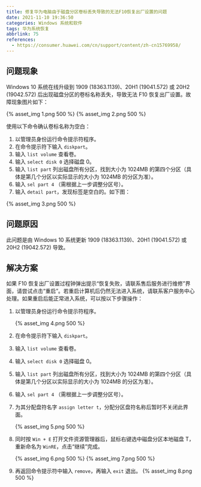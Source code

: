 ```yaml
---
title: 修复华为电脑由于磁盘分区卷标丢失导致的无法F10恢复出厂设置的问题
date: 2021-11-10 19:36:50
categories: Windows 系统和软件
tags: 华为系统恢复
abbrlink: 75
references:
  - https://consumer.huawei.com/cn/support/content/zh-cn15769958/
---
```

## 问题现象

Windows 10 系统在线升级到 1909 (18363.1139)、20H1 (19041.572) 或 20H2 (19042.572) 后出现磁盘分区的卷标名称丢失，导致无法 F10 恢复出厂设置。故障现象图片如下：

{% asset_img 1.png 500 %}
{% asset_img 2.png 500 %}

<!-- more -->

使用以下命令确认卷标名称为空白：

1. 以管理员身份运行命令提示符程序。
2. 在命令提示符下输入 `diskpart`。
3. 输入 `list volume` 查看卷。
4. 输入 `select disk 0` 选择磁盘 0。
5. 输入 `list part` 列出磁盘所有分区，找到大小为 1024MB 的第四个分区（具体是第几个分区以实际显示的大小为 1024MB 的分区为准）。
6. 输入 `sel part 4` （需根据上一步调整分区号）。
7. 输入 `detail part`，发现标签是空白的。如下图：

{% asset_img 3.png 500 %}

## 问题原因

此问题是由 Windows 10 系统更新 1909 (18363.1139)、20H1 (19041.572) 或 20H2 (19042.572) 导致。

## 解决方案

如果 F10 恢复出厂设置过程钟弹出提示“恢复失败，请联系售后服务进行维修”界面，请尝试点击“重启”。若重启计算机后仍然无法进入系统，请联系客户服务中心处理。如果重启后能正常进入系统，可以按以下步骤操作：

1. 以管理员身份运行命令提示符程序。

    {% asset_img 4.png 500 %}

2. 在命令提示符下输入 `diskpart`。
3. 输入 `list volume` 查看卷。
4. 输入 `select disk 0` 选择磁盘 0。
5. 输入 `list part` 列出磁盘所有分区，找到大小为 1024MB 的第四个分区（具体是第几个分区以实际显示的大小为 1024MB 的分区为准）。
6. 输入 `sel part 4` （需根据上一步调整分区号）。
7. 为其分配盘符名字 `assign letter t`，分配分区盘符名称后暂时不关闭此界面。

    {% asset_img 5.png 500 %}

8. 同时按 `Win + E` 打开文件资源管理器后，鼠标右键选中磁盘分区本地磁盘 T，重新命名为 `WinRE`，点击“继续”完成。

    {% asset_img 6.png 500 %}
    {% asset_img 7.png 500 %}

9. 再返回命令提示符中输入 `remove`，再输入 `exit` 退出。
    {% asset_img 8.png 500 %}
